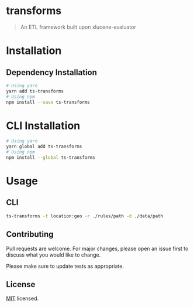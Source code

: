 # transforms

> An ETL framework built upon xlucene-evaluator

# Installation

## Dependency Installation

```bash
# Using yarn
yarn add ts-transforms
# Using npm
npm install --save ts-transforms
```

# CLI Installation

```bash
# Using yarn
yarn global add ts-transforms
# Using npm
npm install --global ts-transforms
```

# Usage

## CLI

```sh
ts-transforms -t location:geo -r ./rules/path -d ./data/path
```

## Contributing

Pull requests are welcome. For major changes, please open an issue first to discuss what you would like to change.

Please make sure to update tests as appropriate.

## License

[MIT](./LICENSE) licensed.
